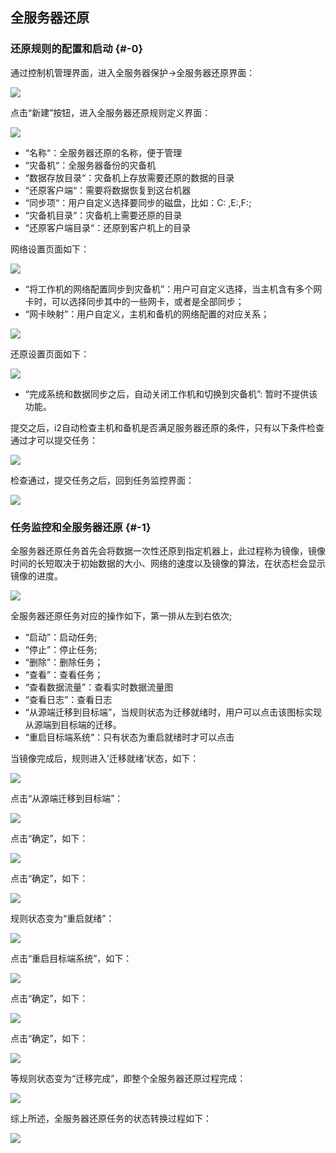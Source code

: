 ## 全服务器还原

### 还原规则的配置和启动 {#-0}

通过控制机管理界面，进入全服务器保护-&gt;全服务器还原界面：

![](/assets/V6.032935.png)

点击“新建”按钮，进入全服务器还原规则定义界面：

![](/assets/V6.136468.png)

* “名称“：全服务器还原的名称，便于管理
* “灾备机“：全服务器备份的灾备机
* “数据存放目录“：灾备机上存放需要还原的数据的目录
* “还原客户端“：需要将数据恢复到这台机器
* “同步项“：用户自定义选择要同步的磁盘，比如：C: ,E:\,F:\;
* “灾备机目录“：灾备机上需要还原的目录
* “还原客户端目录“：还原到客户机上的目录

网络设置页面如下：

![](/assets/V6.137295.png)

* “将工作机的网络配置同步到灾备机”：用户可自定义选择，当主机含有多个网卡时，可以选择同步其中的一些网卡，或者是全部同步；
* “网卡映射”：用户自定义，主机和备机的网络配置的对应关系；

![](/assets/V6.137388.png)

还原设置页面如下：

![](/assets/V6.137395.png)

* “完成系统和数据同步之后，自动关闭工作机和切换到灾备机”: 暂时不提供该功能。

提交之后，i2自动检查主机和备机是否满足服务器还原的条件，只有以下条件检查通过才可以提交任务：

![](/assets/V6.033331.png)

检查通过，提交任务之后，回到任务监控界面：

![](/assets/V6.033355.png)

### 任务监控和全服务器还原 {#-1}

全服务器还原任务首先会将数据一次性还原到指定机器上，此过程称为镜像，镜像时间的长短取决于初始数据的大小、网络的速度以及镜像的算法，在状态栏会显示镜像的进度。

![](/assets/V6.033448.png)

全服务器还原任务对应的操作如下，第一排从左到右依次;

* “启动”：启动任务;
* “停止”：停止任务;
* “删除”：删除任务；
* “查看”：查看任务；
* “查看数据流量”：查看实时数据流量图
* “查看日志”：查看日志
* “从源端迁移到目标端”，当规则状态为迁移就绪时，用户可以点击该图标实现从源端到目标端的迁移。
* “重启目标端系统“：只有状态为重启就绪时才可以点击

当镜像完成后，规则进入’迁移就绪’状态，如下：

![](/assets/V6.033619.png)

点击“从源端迁移到目标端”：

![](/assets/V6.033636.png)

点击“确定”，如下：

![](/assets/V6.033649.png)

点击“确定”，如下：

![](/assets/V6.033662.png)

规则状态变为“重启就绪”：

![](/assets/V6.033678.png)

点击“重启目标端系统”，如下：

![](/assets/V6.033696.png)

点击“确定”，如下：

![](/assets/V6.033709.png)

点击“确定”，如下：

![](/assets/V6.033722.png)

等规则状态变为“迁移完成”，即整个全服务器还原过程完成：

![](/assets/V6.033753.png)

综上所述，全服务器还原任务的状态转换过程如下：

![](/assets/V6.033779.png)


